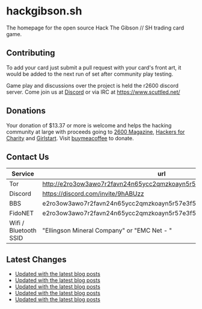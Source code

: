 # hackgibson.sh
The homepage for the open source Hack The Gibson // SH trading card game.


## Contributing

To add your card just submit a pull request with your card's front art, it would be added to the next run of set after community play testing.

Game play and discussions over the project is held the r2600 discord server. Come join us at [Discord](https://discord.com/invite/9hABUzz) or via IRC at https://www.scuttled.net/


## Donations

Your donation of $13.37 or more is welcome and helps the hacking community at large with proceeds going to [2600 Magazine](https://2600.com/), [Hackers for Charity](https://hackersforcharity.org) and [Girlstart](https://girlstart.org).  Visit [buymeacoffee](https://www.buymeacoffee.com/hackgibson.sh) to donate.


## Contact Us

Service | url
-|-
Tor | http://e2ro3ow3awo7r2favn24n65ycc2qmzkoayn5r57e3f56nvjwdcgg32ad.onion
Discord | https://discord.com/invite/9hABUzz
BBS | e2ro3ow3awo7r2favn24n65ycc2qmzkoayn5r57e3f56nvjwdcgg32ad.onion:23
FidoNET | e2ro3ow3awo7r2favn24n65ycc2qmzkoayn5r57e3f56nvjwdcgg32ad.onion:24554
Wifi / Bluetooth SSID | "Ellingson Mineral Company" or "EMC Net - <fidonet address>"

## Latest Changes
<!-- BLOG-POST-LIST:START -->
- [Updated with the latest blog posts](https://github.com/DFW2600/hackgibson.sh/commit/6a7cb7e901ff1f1ed85b7450328c240945667d10)
- [Updated with the latest blog posts](https://github.com/DFW2600/hackgibson.sh/commit/0b81d41589544f4aae24fef2f1247bce1cf2c917)
- [Updated with the latest blog posts](https://github.com/DFW2600/hackgibson.sh/commit/3ab3f565b654602363c26491d4ee9346b0a19a09)
- [Updated with the latest blog posts](https://github.com/DFW2600/hackgibson.sh/commit/ec314597b1c3fef4a7ad9f3eb2c08462f969eaa1)
- [Updated with the latest blog posts](https://github.com/DFW2600/hackgibson.sh/commit/ba0944487f3eb479b73047b94b869cdc05c12d1f)
<!-- BLOG-POST-LIST:END -->
